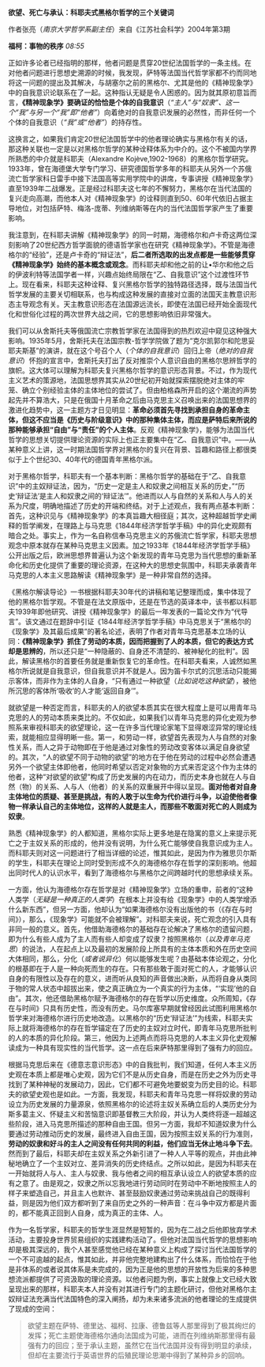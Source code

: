 **欲望、死亡与承认：科耶夫式黑格尔哲学的三个关键词**

作者张亮（_南京大学哲学系副主任_）来自《江苏社会科学》2004年第3期

**福柯：事物的秩序** _08:55_

正如许多论者已经指明的那样，他者问题是贯穿20世纪法国哲学的一条主线。在对他者问题进行思想史溯源的时候，我发现，萨特等法国当代哲学家都不约而同地将这一问题的提出及其解决，与胡塞尔之前的黑格尔、尤其是他的《精神现象学》中的自我意识论联系在了一起。这种指认无疑是令人困惑的。因为就其原初意旨而言，**《精神现象学》要确证的恰恰是个体的自我意识**（_“主人”与“奴隶”、这一个“我”与另一个“我”即“他者”_）向着绝对的自我意识发展的必然性，而非任何一个个体的自我意识（_“我”或“他者”_）的持存性。

这换言之，如果我们肯定20世纪法国哲学中的他者理论确实与黑格尔有关的话，那这种关联也一定是以对黑格尔哲学的某种诠释体系为中介的。这个不被国内学界所熟悉的中介就是科耶夫（Alexandre Kojève,1902-1968）的黑格尔哲学研究。1933年，曾在海德堡大学专门学习、研究德国哲学多年的科耶夫从另外一个苏俄流亡哲学家科日雷手中接下法国高等实用学院中的讲席，专事讲授《精神现象学》直至1939年二战爆发。正是经过科耶夫这七年的不懈努力，黑格尔在当代法国的复兴走向高潮，而他本人对《精神现象学》的诠释则直到50、60年代依旧占据主导地位，对包括萨特、梅洛-庞蒂、列维纳斯等在内的当代法国哲学家产生了重要影响。 

我注意到，在科耶夫讲解《精神现象学》的同一时期，海德格尔和卢卡奇这两位深刻影响了20世纪西方哲学面貌的德语哲学家也在研究《精神现象学》。不管是海德格尔的“经验”，还是卢卡奇的“辩证法”，**后二者所选取的出发点都是一些能够贯穿《精神现象学》始终的基本概念或观念**。而科耶夫却和他之前的让•华尔和他之后的伊波利特等法国学者一样，兴趣点始终局限在“乙、自我意识”这个过渡性环节上。现在看来，科耶夫这种诠释、复兴黑格尔哲学的独特路径选择，既与法国当代哲学发展的主要关切相联系，也与构成这种发展的直接对立面的法国天主教意识形态主导观念有关。天主教意识形态在法国源远流长，即使在法国已经开始全面现代化和世俗化过程的两次世界大战之间，它的思想影响依旧非常强大。

我们可以从舍斯托夫等俄国流亡宗教哲学家在法国得到的热烈欢迎中窥见这种强大影响。1935年5月，舍斯托夫在法国宗教-哲学学院做了题为“克尔凯郭尔和陀思妥耶夫斯基”的演讲，就在这个号召个人（_个体的自我意识_）回归上帝（_绝对的自我意识_）怀抱的宣言中，舍斯托夫打出了反对推崇个人意识自由的黑格尔思辨哲学的旗帜。这大体可以理解为科耶夫复兴黑格尔哲学的意识形态背景。不过，作为现代主义艺术的策源地，法国思想界其实从20世纪初开始就探索摆脱绝对主体的牢笼、确立个别经验主体的主体地位的尝试了。但由柏格森所开启的这个潮流的声势起先并不算浩大，只是在俄国十月革命之后由马克思主义召唤出来的法国思想界的激进化趋势中，这一主题方才日见明显：**革命必须首先寻找到承担自身的革命主体，但这不应当是《历史与阶级意识》中的那种集体主体，而应是萨特后来所说的那种能够承担“自由”与“责任”的个人主体**。反观《精神现象学》，能够为法国当代哲学的思想关切提供理论资源的实际上也正主要集中在“乙、自我意识”中。——从某种意义上讲，这一时期法国哲学界对黑格尔的复兴在背景、旨趣和路径上都很类似于上个世纪30、40年代的德国青年黑格尔派。

对于黑格尔哲学，科耶夫有一个基本判断：黑格尔哲学的基础在于“乙、自我意识”中的主奴辩证法，因为，“历史一定是主人和奴隶之间相互关系的历史，”“历史‘辩证法’是主人和奴隶之间的‘辩证法’”。他进而以人与自然的关系和人与人的关系为尺度，明确地描述了历史的开端和终结。对于上述观点，我有两点基本判断：首先，这种识见与《精神现象学》的本真旨趣大相径庭；其次，这种超越哲学史阐释的哲学阐发，在理路上与马克思《1844年经济学哲学手稿》中的异化史观颇有暗合之处。事实上，作为一名自称信奉马克思主义的苏俄流亡哲学家，科耶夫思想观念中原本就存在某种马克思主义因素。加之1933年《1844年经济学哲学手稿》公开出版之后，欧洲思想界普遍认为这个新发现的青年马克思为当代思想的重新革命化和历史化提供了重要的理论资源，在这种大的思想史氛围中，科耶夫承袭青年马克思的人本主义思路解读《精神现象学》是一种非常自然的选择。

《黑格尔解读导论》一书根据科耶夫30年代的讲稿和笔记整理而成，集中体现了他的黑格尔哲学观。不管是在法文原版中，还是在节选的英译本中，该书都以科耶夫1939年即他研究、讲授《精神现象学》的最后一年发表的一篇论文作为“代导言”。该文通过在题辞中引证《1844年经济学哲学手稿》中马克思关于“黑格尔的《现象学》及其最后成果”的著名论述，表明了作者对青年马克思基本立场的认同：**《精神现象学》抓住了劳动的本质，因而把握到了人的本质，但它的表达方式却是思辨的**，所以还只是“一种隐蔽的、自身还不清楚的、被神秘化的批判”。因此，解读黑格尔的首要任务就是重新恢复它的革命性。在科耶夫看来，人诚然如黑格尔所说就是自我意识，但自我意识并不就是人。因为笛卡尔式的沉思活动只能揭示客体，而非作为主体的人自身，“只有通过一种欲望（_比如说吃这种欲望_），被他所沉思的客体所‘吸收’的人才能‘返回自身’”。

就欲望是一种否定而言，科耶夫的人的欲望本质其实在很大程度上是可以用青年马克思的人的劳动本质来类比的。不仅如此，如果我们以青年马克思的异化史观为参照系来审视科耶夫的欲望理论，这一在许多当代理论家笔下显得艰涩异常的理论线索，就能相应显得明晰一些。第一，和劳动一样，欲望首先表现为人与自然的对象性关系，而人之异于动物即在于他是通过对象性的劳动改变客体以满足自身欲望的。其次，“人的欲望不同于动物的欲望”的地方在于他在劳动的过程中必然会遭遇另外一个欲望主体即他者，他同时希望以否定对象物的方式来否定这个作为主体的他者，这种“对欲望的欲望”构成了历史发展的内在动力，而历史本身也就在人与自然（物）的关系、人与人（他者）的关系的双重展开中得以呈现。**面对他者对自身主体地位的质疑、甚至是挑战，有的人敢于以生命为代价进行斗争，以迫使他者像物一样承认自己的主体地位，这样的人就是主人，而那些不敢面对死亡的人则成为奴隶**。

熟悉《精神现象学》的人都知道，黑格尔实际上更多地是在隐寓的意义上来提示死亡之于主奴关系的形成的，他并没有说明，为什么死亡能够使自我意识成为主人。而科耶夫则对这一问题进行了相当详细的论述，惟其如此，是因为作为雅思贝尔斯的学生，科耶夫在理论上同时受到形成不久的海德格尔存在哲学的深刻影响。他超出同时代人的认识水平，看到了海德格尔与黑格尔之间跨越时代的思想承续关系。

一方面，他认为海德格尔存在哲学是对《精神现象学》立场的重申，前者的“这种人类学（_无疑是一种真正的人类学_）在根本上并没有给《现象学》中的人类学增添什么新东西”，但另一方面，他却认为“如果海德格尔没有出版他的书（《存在与时间》），那么，《现象学》可能就不会被理解”。对科耶夫来说，死亡观念的引入具有非同一般的意义。首先，他借助海德格尔的基础存在论解决了黑格尔的遗留问题，即为什么有些人成为了主人而有些人却变成了奴隶？按照黑格尔（_以及青年马克思_）的说法，人在起点上以及最初的发展阶段上所具有的主体本质和外在历史空间大体相同，那么，分化（_或者说异化_）何以能够发生呢？由基础本体论观之，分化的根基即在于人是一种向死而生的存在。只有那些敢于面对死亡的人，才能够认识自身的有限性以及存在的意义，进而听从良知的声音做出决断，从而将自身从类同于物的常人状态中超拔出来，使之真正确立为一个真实的行为主体，“‘实现’他的自由”。其次，他还借助黑格尔赋予海德格尔的存在哲学以历史维度。众所周知，《存在与时间》只具有历史性，而没有历史。马尔库塞早期就曾经因此试图利用黑格尔哲学来对海德格尔进行历史地改造。以黑格尔的“历史‘辩证法’”为线索，科耶夫实际上就将海德格尔的存在哲学锚定在了历史的主奴对立时代，即青年马克思所批判的人的本质的异化阶段。第三，他因为上述两点而将马克思的人本主义异化史观解读成为一种具有现实性的当代哲学。这一点在后来萨特那里得到了强有力的回应。

根据马克思后来在《德意志意识形态》中的自我批判，我们知道，任何人本主义历史观在本质上都是唯心史观，因为它们不是从历史自身，而是在历史之外为历史寻找到了某种神秘的发展动力，因此，它们都不可避免地要蜕变为历史目的论。科耶夫的欲望史观也是如此。一方面，我发现，科耶夫和青年马克思一样将奴隶的劳动设立为历史发展的力量源泉，依照黑格尔的论述将主奴关系确立后的人类历史分为斯多葛主义、怀疑主义和苦恼意识即基督教三大阶段，并认为人类终将逐一超越这些阶段，进入马克思所描述的那种自由王国。但另一方面，我却不知道奴隶为什么要通过劳动推动历史的发展，最终进入自由王国，因为按照主奴关系的行为准则，**劳动的奴隶和好斗的主人之间没有任何共同的利益，他们应当无休止地斗争下去**。然而到了最后，科耶夫却在主奴关系之外新引进了一种人人平等的观点，并由此神秘地确立了一个主奴对立、差异消失的历史终结点。之所以如此，是因为科耶夫在一开始就将人与人、主人与奴隶、我与他者之间的相互承认设立人的欲望本质的应有之意了。由是观之，奴隶之所以忘我地进行劳动同时在劳动中不断地按照主人的样子来塑造自己，并且主人也默许、甚至鼓励奴隶通过劳动来挑战自己的既得利益，则是因为他们双方都听到了来自历史之外的一种声音：在斗争中双方都是片面的，都不能真正回到人自身，成为真正的主体、人。

作为一名哲学家，科耶夫的哲学生涯显然是短暂的，因为在二战之后他即放弃学术活动，主要投身世界贸易组织的实践建构活动了。但他对法国当代哲学的思想影响却是极其深远的，我个人甚至感觉他已经在某种意义上构成了探讨当代法国哲学的一个不可逾越的起点，惟其如此，并非他完整地建构出了什么体系，而恰恰在于他是非体系的或者说其体系是未完成的，因为正是他的思想的开放性为后来的多种思想流派都提供了可资汲取的理论资源。以他者问题为例，事实上就像上文已经大致呈现出来的那样，科耶夫本人并没有对其进行专门的主题化研讨，但他对黑格尔主奴辩证法充满当代法国特色的深入阐扬，却为未来诸多流派的他者理论的生成提供了现成的空间：

> 欲望主题在萨特、德里达、福柯、拉康、德鲁兹等人那里得到了极其绚烂的发挥；死亡主题使海德格尔通向法国成为可能，进而在列维纳斯那里得有最强有力的回应；至于承认主题，虽然它在当代法国并没有得到明显的承续，但却在主要流行于英语世界的后殖民理论思潮中得到了某种异乡的回响。